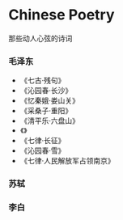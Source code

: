 # Chinese Poetry

那些动人心弦的诗词

### 毛泽东

* 《七古·残句》
* 《沁园春·长沙》
* 《忆秦娥·娄山关》
* 《采桑子·重阳》
* 《清平乐·六盘山》
* 《》
* 《七律·长征》
* 《沁园春·雪》
* 《七律·人民解放军占领南京》

### 苏轼

### 李白
